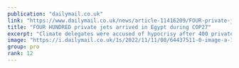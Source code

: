 ```yaml
---
publication: "dailymail.co.uk"
link: "https://www.dailymail.co.uk/news/article-11416209/FOUR-private-jets-arrived-Egypt-COP27-climate-delegates-accused-hypocrisy.html"
title: "FOUR HUNDRED private jets arrived in Egypt during COP27"
excerpt: "Climate delegates were accused of hypocrisy after 400 private jets arrived in Egypt for COP27."
image: "https://i.dailymail.co.uk/1s/2022/11/11/08/64437511-0-image-a-10_1668155196566.jpg"
group: pro
rank: 12
---
```

